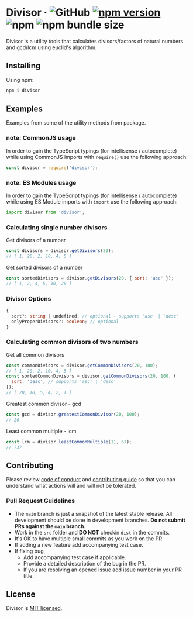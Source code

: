 # Divisor &middot; ![GitHub](https://img.shields.io/github/license/ilkrklc/divisor) [![npm version](https://img.shields.io/npm/v/divisor)](https://www.npmjs.com/package/:scope/divisor) ![npm](https://img.shields.io/npm/dw/divisor) ![npm bundle size](https://img.shields.io/bundlephobia/min/divisor)

Divisor is a utility tools that calculates divisors/factors of natural numbers and gcd/lcm using euclid's algorithm.

## Installing

Using npm:

```bash
npm i divisor
```

## Examples

Examples from some of the utility methods from package.

### note: CommonJS usage

In order to gain the TypeScript typings (for intellisense / autocomplete) while using CommonJS imports with `require()` use the following approach:

```js
const divisor = require('divisor');
```

### note: ES Modules usage

In order to gain the TypeScript typings (for intellisense / autocomplete) while using ES Module imports with `import` use the following approach:

```js
import divisor from 'divisor';
```

### Calculating single number divisors

Get divisors of a number

```js
const divisors = divisor.getDivisors(20);
// [ 1, 20, 2, 10, 4, 5 ]
```

Get sorted divisors of a number

```js
const sortedDivisors = divisor.getDivisors(20, { sort: 'asc' });
// [ 1, 2, 4, 5, 10, 20 ]
```

### Divisor Options

```ts
{
  sort?: string | undefined; // optional - supports 'asc' | 'desc'
  onlyProperDivisors?: boolean; // optional
}
```

### Calculating common divisors of two numbers

Get all common divisors

```js
const commonDivisors = divisor.getCommonDivisors(20, 100);
// [ 1, 20, 2, 10, 4, 5 ]
const sortedCommonDivisors = divisor.getCommonDivisors(20, 100, {
  sort: 'desc', // supports 'asc' | 'desc'
});
// [ 20, 10, 5, 4, 2, 1 ]
```

Greatest common divisor - gcd

```js
const gcd = divisor.greatestCommonDivisor(20, 100);
// 20
```

Least common multiple - lcm

```js
const lcm = divisor.leastCommonMultiple(11, 67);
// 737
```

## Contributing

Please review [code of conduct](.github/CODE_OF_CONDUCT.md) and [contributing guide](.github/CONTRIBUTING.md) so that you can understand what actions will and will not be tolerated.

### Pull Request Guidelines

- The `main` branch is just a snapshot of the latest stable release. All development should be done in development branches. **Do not submit PRs against the `main` branch.**
- Work in the `src` folder and **DO NOT** checkin `dist` in the commits.
- It's OK to have multiple small commits as you work on the PR
- If adding a new feature add accompanying test case.
- If fixing bug,
  - Add accompanying test case if applicable.
  - Provide a detailed description of the bug in the PR.
  - If you are resolving an opened issue add issue number in your PR title.

## License

Divisor is [MIT licensed](./LICENSE).
